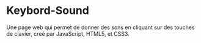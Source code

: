 # Keybord-Sound

Une page web qui permet de donner des sons en cliquant sur des touches de clavier, creé par JavaScript, HTML5, et CSS3.
